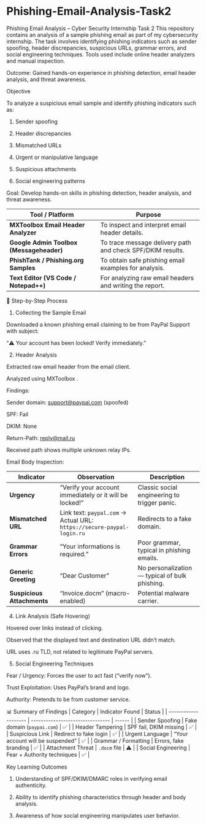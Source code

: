 # Phishing-Email-Analysis-Task2
Phishing Email Analysis – Cyber Security Internship Task 2 This repository contains an analysis of a sample phishing email as part of my cybersecurity internship. The task involves identifying phishing indicators such as sender spoofing, header discrepancies, suspicious URLs, grammar errors, and social engineering techniques. Tools used include online header analyzers and manual inspection.

Outcome: Gained hands-on experience in phishing detection, email header analysis, and threat awareness.

Objective

To analyze a suspicious email sample and identify phishing indicators such as:

1. Sender spoofing

2. Header discrepancies

3. Mismatched URLs

4. Urgent or manipulative language

5. Suspicious attachments

6. Social engineering patterns

Goal:
Develop hands-on skills in phishing detection, header analysis, and threat awareness.

| Tool / Platform                          | Purpose                                                    |
| ---------------------------------------- | ---------------------------------------------------------- |
| **MXToolbox Email Header Analyzer**      | To inspect and interpret email header details.             |
| **Google Admin Toolbox (Messageheader)** | To trace message delivery path and check SPF/DKIM results. |
| **PhishTank / Phishing.org Samples**     | To obtain safe phishing email examples for analysis.       |
| **Text Editor (VS Code / Notepad++)**    | For analyzing raw email headers and writing the report.    |

🔬 Step-by-Step Process
1. Collecting the Sample Email

Downloaded a known phishing email claiming to be from PayPal Support with subject:

“⚠️ Your account has been locked! Verify immediately.”

2. Header Analysis

Extracted raw email header from the email client.

Analyzed using MXToolbox
.

Findings:

Sender domain: support@paypai.com (spoofed)

SPF: Fail

DKIM: None

Return-Path: reply@mail.ru

Received path shows multiple unknown relay IPs.

Email Body Inspection:

| Indicator                  | Observation                                                            | Description                                    |
| -------------------------- | ---------------------------------------------------------------------- | ---------------------------------------------- |
| **Urgency**                | “Verify your account immediately or it will be locked!”                | Classic social engineering to trigger panic.   |
| **Mismatched URL**         | Link text: `paypal.com` → Actual URL: `https://secure-paypal-login.ru` | Redirects to a fake domain.                    |
| **Grammar Errors**         | “Your informations is required.”                                       | Poor grammar, typical in phishing emails.      |
| **Generic Greeting**       | “Dear Customer”                                                        | No personalization — typical of bulk phishing. |
| **Suspicious Attachments** | “Invoice.docm” (macro-enabled)                                         | Potential malware carrier.                     |

4. Link Analysis (Safe Hovering)

Hovered over links instead of clicking.

Observed that the displayed text and destination URL didn’t match.

URL uses .ru TLD, not related to legitimate PayPal servers.

5. Social Engineering Techniques

Fear / Urgency: Forces the user to act fast (“verify now”).

Trust Exploitation: Uses PayPal’s brand and logo.

Authority: Pretends to be from customer service.

📊 Summary of Findings
| Category             | Indicator Found                  | Status |
| -------------------- | -------------------------------- | ------ |
| Sender Spoofing      | Fake domain (`paypai.com`)       | ✅      |
| Header Tampering     | SPF fail, DKIM missing           | ✅      |
| Suspicious Link      | Redirect to fake login           | ✅      |
| Urgent Language      | “Your account will be suspended” | ✅      |
| Grammar / Formatting | Errors, fake branding            | ✅      |
| Attachment Threat    | `.docm` file                     | ⚠️     |
| Social Engineering   | Fear + Authority techniques      | ✅      |

Key Learning Outcomes

1. Understanding of SPF/DKIM/DMARC roles in verifying email authenticity.

2. Ability to identify phishing characteristics through header and body analysis.

3. Awareness of how social engineering manipulates user behavior.

   
